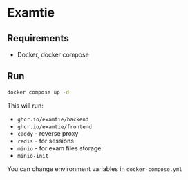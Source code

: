 # Examtie
## Requirements
- Docker, docker compose

## Run
```bash
docker compose up -d 
```
This will run:
- `ghcr.io/examtie/backend`
- `ghcr.io/examtie/frontend`
- `caddy` - reverse proxy
- `redis` - for sessions
- `minio` - for exam files storage
- `minio-init`

You can change environment variables in `docker-compose.yml`